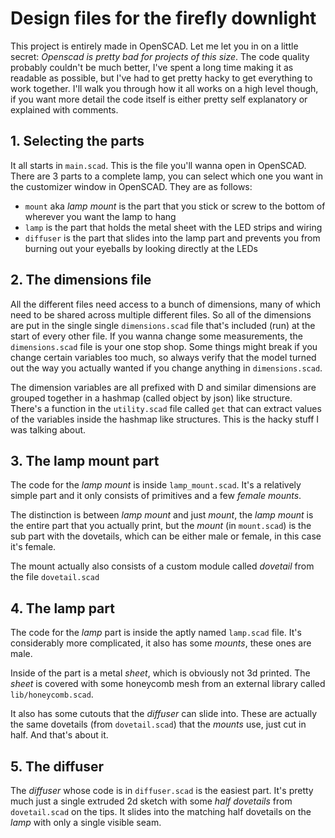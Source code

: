 # Design files for the firefly downlight

This project is entirely made in OpenSCAD. Let me let you in on a little secret: *Openscad is pretty bad for projects of this size*. The code quality probably couldn't be much better, I've spent a long time making it as readable as possible, but I've had to get pretty hacky to get everything to work together. I'll walk you through how it all works on a high level though, if you want more detail the code itself is either pretty self explanatory or explained with comments.

## 1. Selecting the parts

It all starts in `main.scad`. This is the file you'll wanna open in OpenSCAD. There are 3 parts to a complete lamp, you can select which one you want in the customizer window in OpenSCAD. They are as follows:
- `mount` aka *lamp mount* is the part that you stick or screw to the bottom of wherever you want the lamp to hang
- `lamp` is the part that holds the metal sheet with the LED strips and wiring
- `diffuser` is the part that slides into the lamp part and prevents you from burning out your eyeballs by looking directly at the LEDs

## 2. The dimensions file

All the different files need access to a bunch of dimensions, many of which need to be shared across multiple different files. So all of the dimensions are put in the single single `dimensions.scad` file that's included (run) at the start of every other file. If you wanna change some measurements, the `dimensions.scad` file is your one stop shop. Some things might break if you change certain variables too much, so always verify that the model turned out the way you actually wanted if you change anything in `dimensions.scad`.

The dimension variables are all prefixed with D and similar dimensions are grouped together in a hashmap (called object by json) like structure. There's a function in the `utility.scad` file called `get` that can extract values of the variables inside the hashmap like structures. This is the hacky stuff I was talking about.

## 3. The lamp mount part

The code for the *lamp mount* is inside `lamp_mount.scad`. It's a relatively simple part and it only consists of primitives and a few *female mounts*. 

The distinction is between *lamp mount* and just *mount*, the *lamp mount* is the entire part that you actually print, but the *mount* (in `mount.scad`) is the sub part with the dovetails, which can be either male or female, in this case it's female. 

The mount actually also consists of a custom module called *dovetail* from the file `dovetail.scad`

## 4. The lamp part

The code for the *lamp* part is inside the aptly named `lamp.scad` file. It's considerably more complicated, it also has some *mounts*, these ones are male. 

Inside of the part is a metal *sheet*, which is obviously not 3d printed. The *sheet* is covered with some honeycomb mesh from an external library called `lib/honeycomb.scad`.

It also has some cutouts that the *diffuser* can slide into. These are actually the same dovetails (from `dovetail.scad`) that the *mounts* use, just cut in half. And that's about it.

## 5. The diffuser

The *diffuser* whose code is in `diffuser.scad` is the easiest part. It's pretty much just a single extruded 2d sketch with some *half dovetails* from `dovetail.scad` on the tips. It slides into the matching half dovetails on the *lamp* with only a single visible seam.
